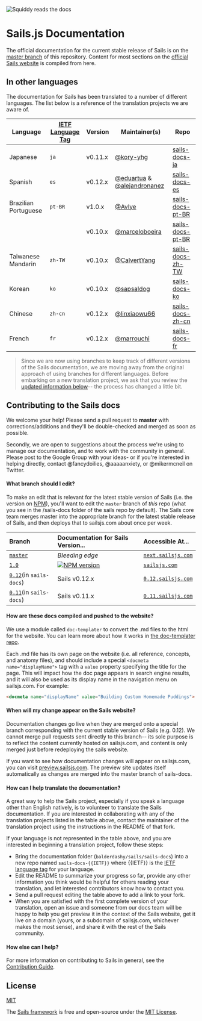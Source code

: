 ![Squiddy reads the docs](https://sailsjs.com/images/squidford_swimming.png)

# Sails.js Documentation

The official documentation for the current stable release of Sails is on the [master branch](https://github.com/balderdashy/sails/sails-docs) of this repository.  Content for most sections on the [official Sails website](https://sailsjs.com) is compiled from here.


## In other languages

The documentation for Sails has been translated to a number of different languages.  The list below is a reference of the translation projects we are aware of.

| Language                     | [IETF Language Tag](https://en.wikipedia.org/wiki/IETF_language_tag)  | Version |  Maintainer(s)        | Repo                               |
| ---------------------------- | ------- | ------- | ------------------ | ---------------------------------- |
| Japanese                     | `ja`    | v0.11.x | [@kory-yhg](https://github.com/kory-yhg)      | [sails-docs-ja](https://github.com/balderdashy/sails-docs/tree/ja)
| Spanish                      | `es`    | v0.12.x | [@eduartua](https://github.com/eduartua/) & [@alejandronanez](https://github.com/alejandronanez)   | [sails-docs-es](https://github.com/eduartua/sails-docs-es)
| Brazilian Portuguese         | `pt-BR` | v1.0.x  | [@Avlye](https://github.com/Avlye) | [sails-docs-pt-BR](https://github.com/Avlye/sails-docs-pt-BR)
|                              |         | v0.10.x | [@marceloboeira](https://github.com/marceloboeira)   | [sails-docs-pt-BR](https://github.com/balderdashy/sails-docs/tree/pt-BR)
| Taiwanese Mandarin           | `zh-TW` | v0.10.x | [@CalvertYang](https://github.com/CalvertYang)   | [sails-docs-zh-TW](https://github.com/balderdashy/sails-docs/tree/zh-TW)
| Korean                       | `ko`    | v0.10.x | [@sapsaldog](https://github.com/sapsaldog)   | [sails-docs-ko](https://github.com/balderdashy/sails-docs/tree/ko)
| Chinese                      | `zh-cn`    | v0.12.x | [@linxiaowu66](https://github.com/linxiaowu66)   | [sails-docs-zh-cn](https://github.com/linxiaowu66/sails-docs-zh-cn)
| French                       | `fr`    | v0.12.x | [@marrouchi](https://github.com/marrouchi)   | [sails-docs-fr](https://github.com/marrouchi/sails-docs-fr)

> Since we are now using branches to keep track of different versions of the Sails documentation, we are moving away from the original approach of using branches for different languages.  Before embarking on a new translation project, we ask that you review the [updated information below](#how-can-i-help-translate-the-documentation)-- the process has changed a little bit.



## Contributing to the Sails docs

We welcome your help!  Please send a pull request to **master** with corrections/additions and they'll be double-checked and merged as soon as possible.

Secondly, we are open to suggestions about the process we're using to manage our documentation, and to work with the community in general.  Please post to the Google Group with your ideas- or if you're interested in helping directly, contact @fancydoilies, @aaaaanxiety, or @mikermcneil on Twitter.

#### What branch should I edit?

<!-- As we get closer to releasing a newer version of Sails, we ask that all pull requests be made to the `1.0` branch, since that content will soon replace the 0.12 docs on the main website. The only exception is if you are documenting something that isn't relevant for Sails v1. -->

To make an edit that is relevant for the latest stable version of Sails (i.e. the version on [NPM](npmjs.org/package/sails)), you'll want to edit the `master` branch of _this_ repo (what you see in the /sails-docs folder of the sails repo by default).  The Sails core team merges master into the appropriate branch for the latest stable release of Sails, and then deploys that to sailsjs.com about once per week.

<!-- That depends on what kind of edit you are making.  Most often, you'll be making an edit that is relevant for the latest stable version of Sails (i.e. the version on [NPM](npmjs.org/package/sails)) and so you'll want to edit the `master` branch of _this_ repo (what you see in the sails-docs repo by default).  The docs team merges master into the appropriate branch for the latest stable release of Sails, and then deploys that to sailsjs.com about once per week.

On the other hand, if you are making an edit related to an unreleased feature in an upcoming version; most commonly as an accompaniment a feature proposal or open pull request to Sails or a related project, then you will want to edit the branch for the next, unreleased version of Sails (sometimes called "edge").
 -->

| Branch                                                       | Documentation for Sails Version...                                                     | Accessible At...   |
|:------------------------------------------------------------------|:---------------------------------------------------------------------------------------|:-------------------|
| [`master`](https://github.com/balderdashy/sails/tree/master/sails-docs) | _Bleeding edge_                                                                        | [`next.sailsjs.com`](https://next.sailsjs.com)
| [`1.0`](https://github.com/balderdashy/sails/tree/1.0/sails-docs)       | [![NPM version](https://badge.fury.io/js/sails.png)](http://badge.fury.io/js/sails)    | [`sailsjs.com`](https://sailsjs.com)
| [`0.12`](https://github.com/balderdashy/sails-docs/tree/0.12)(in `sails-docs`)     | Sails v0.12.x                                                                          | [`0.12.sailsjs.com`](https://0.12.sailsjs.com)
| [`0.11`](https://github.com/balderdashy/sails-docs/tree/0.11)(in `sails-docs`)     | Sails v0.11.x                                                                          | [`0.11.sailsjs.com`](http://0.11.sailsjs.com)


#### How are these docs compiled and pushed to the website?

We use a module called `doc-templater` to convert the .md files to the html for the website. You can learn more about how it works in [the doc-templater repo](https://github.com/uncletammy/doc-templater).

Each .md file has its own page on the website (i.e. all reference, concepts, and anatomy files), and should include a special `<docmeta name="displayName">` tag with a `value` property specifying the title for the page.  This will impact how the doc page appears in search engine results, and it will also be used as its display name in the navigation menu on sailsjs.com.  For example:

```markdown
<docmeta name="displayName" value="Building Custom Homemade Puddings">
```

#### When will my change appear on the Sails website?

Documentation changes go live when they are merged onto a special branch corresponding with the current stable version of Sails (e.g. 0.12). We cannot merge pull requests sent directly to this branch-- its sole purpose is to reflect the content currently hosted on sailsjs.com, and content is only merged just before redeploying the sails website.

If you want to see how documentation changes will appear on sailsjs.com, you can visit [preview.sailsjs.com](http://preview.sailsjs.com). The preview site updates itself automatically as changes are merged into the master branch of sails-docs.


#### How can I help translate the documentation?

A great way to help the Sails project, especially if you speak a language other than English natively, is to volunteer to translate the Sails documentation.  If you are interested in collaborating with any of the translation projects listed in the table above, contact the maintainer of the translation project using the instructions in the README of that fork.

If your language is not represented in the table above, and you are interested in beginning a translation project, follow these steps:

+ Bring the documentation folder (`balderdashy/sails/sails-docs`) into a new repo named `sails-docs-{{IETF}}` where {{IETF}} is the [IETF language tag](https://en.wikipedia.org/wiki/IETF_language_tag) for your language.
+ Edit the README to summarize your progress so far, provide any other information you think would be helpful for others reading your translation, and let interested contributors know how to contact you.
+ Send a pull request editing the table above to add a link to your fork.
+ When you are satisfied with the first complete version of your translation, open an issue and someone from our docs team will be happy to help you get preview it in the context of the Sails website, get it live on a domain (yours, or a subdomain of sailsjs.com, whichever makes the most sense), and share it with the rest of the Sails community.


#### How else can I help?

For more information on contributing to Sails in general, see the [Contribution Guide](sailsjs.com/contributing).



## License

[MIT](https://sailsjs.com/license)

The [Sails framework](https://sailsjs.com) is free and open-source under the [MIT License](https://sailsjs.com/license).

